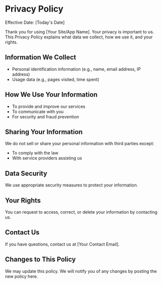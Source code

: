 # Privacy Policy

Effective Date: [Today's Date]

Thank you for using [Your Site/App Name]. Your privacy is important to us. This Privacy Policy explains what data we collect, how we use it, and your rights.

## Information We Collect
- Personal identification information (e.g., name, email address, IP address)
- Usage data (e.g., pages visited, time spent)

## How We Use Your Information
- To provide and improve our services
- To communicate with you
- For security and fraud prevention

## Sharing Your Information
We do not sell or share your personal information with third parties except:
- To comply with the law
- With service providers assisting us

## Data Security
We use appropriate security measures to protect your information.

## Your Rights
You can request to access, correct, or delete your information by contacting us.

## Contact Us
If you have questions, contact us at [Your Contact Email].

## Changes to This Policy
We may update this policy. We will notify you of any changes by posting the new policy here.
